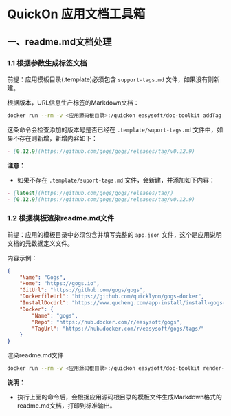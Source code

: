 # QuickOn 应用文档工具箱

## 一、readme.md文档处理

### 1.1 根据参数生成标签文档

前提：应用模板目录(.template)必须包含 `support-tags.md` 文件，如果没有则新建。

根据版本，URL信息生产标签的Markdown文档：

```bash
docker run --rm -v <应用源码根目录>:/quickon easysoft/doc-toolkit addTag "0.12.9" "https://github.com/gogs/gogs/releases/tag/v0.12.9"
```

这条命令会检查添加的版本号是否已经在  `.template/suport-tags.md` 文件中，如果不存在则新增，新增内容如下：

```markdown
- [0.12.9](https://github.com/gogs/gogs/releases/tag/v0.12.9)
```

**注意：**

- 如果不存在  `.template/suport-tags.md` 文件，会新建，并添加如下内容：

```markdown
- [latest](https://github.com/gogs/gogs/releases/tag/)
- [0.12.9](https://github.com/gogs/gogs/releases/tag/v0.12.9)
```

### 1.2 根据模板渲染readme.md文件

前提：应用的模板目录中必须包含并填写完整的 `app.json` 文件，这个是应用说明文档的元数据定义文件。

内容示例：

```json
{
    "Name": "Gogs",
    "Home": "https://gogs.io",
    "GitUrl": "https://github.com/gogs/gogs",
    "DockerfileUrl": "https://github.com/quicklyon/gogs-docker",
    "InstallDocUrl": "https://www.qucheng.com/app-install/install-gogs-127.html",
    "Docker": {
        "Name": "gogs",
        "Repo": "https://hub.docker.com/r/easysoft/gogs",
        "TagUrl": "https://hub.docker.com/r/easysoft/gogs/tags/"
    }
}
```

渲染readme.md文件

```bash
docker run --rm -v <应用源码根目录>:/quickon easysoft/doc-toolkit render-doc
```

**说明：**

- 执行上面的命令后，会根据应用源码根目录的模板文件生成Markdown格式的readme.md文档，打印到标准输出。

